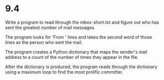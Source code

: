 # 9.4 

Write a program to read through the mbox-short.txt and figure out who has sent the greatest number of mail messages. 

The program looks for 'From ' lines and takes the second word of those lines as the person who sent the mail. 

The program creates a Python dictionary that maps the sender's mail address to a count of the number of times they appear in the file. 

After the dictionary is produced, the program reads through the dictionary using a maximum loop to find the most prolific committer.